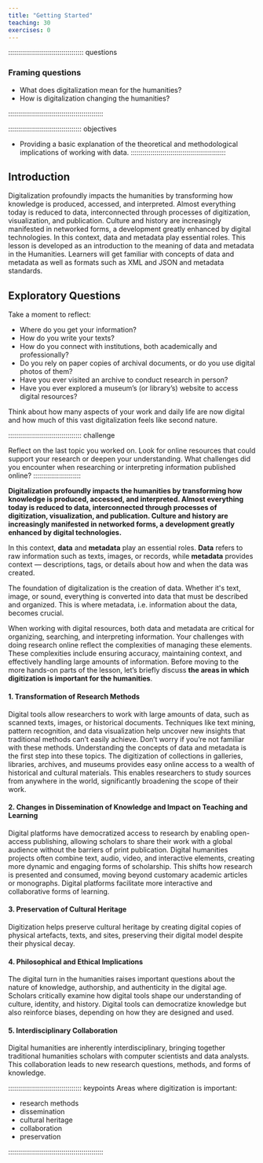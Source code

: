 ```yaml
---
title: "Getting Started"
teaching: 30
exercises: 0
---
```


:::::::::::::::::::::::::::::::::::::: questions

### Framing questions 

- What does digitalization mean for the humanities?  
- How is digitalization changing the humanities?

::::::::::::::::::::::::::::::::::::::::::::::::
  
::::::::::::::::::::::::::::::::::::: objectives

- Providing a basic explanation of the theoretical and methodological implications of working with data.
::::::::::::::::::::::::::::::::::::::::::::::::

## Introduction

Digitalization profoundly impacts the humanities by transforming how knowledge is produced, accessed, and interpreted. Almost everything today is reduced to data, interconnected through processes of digitization, visualization, and publication. Culture and history are increasingly manifested in networked forms, a development greatly enhanced by digital technologies. In this context, data and metadata play essential roles. This lesson is developed as an introduction to the meaning of data and metadata in the Humanities. Learners will get familiar with concepts of data and metadata as well as formats such as XML and JSON and metadata standards.

## Exploratory Questions

Take a moment to reflect: 

- Where do you get your information? 
- How do you write your texts? 
- How do you connect with institutions, both academically and professionally? 
- Do you rely on paper copies of archival documents, or do you use digital photos of them? 
- Have you ever visited an archive to conduct research in person? 
- Have you ever explored a museum’s (or library’s) website to access digital resources? 

Think about how many aspects of your work and daily life are now digital and how much of this vast digitalization feels like second nature.



::::::::::::::::::::::::::::::::::::: challenge 

Reflect on the last topic you worked on. Look for online resources that could support your research or deepen your understanding. 
What challenges did you encounter when researching or interpreting information published online?
:::::::::::::::::::::::: 



**Digitalization profoundly impacts the humanities by transforming how knowledge is produced, accessed, and interpreted. Almost everything today is reduced to data, interconnected through processes of digitization, visualization, and publication. Culture and history are increasingly manifested in networked forms, a development greatly enhanced by digital technologies.**

In this context, **data** and **metadata** play an essential roles. **Data** refers to raw information such as texts, images, or records, while **metadata** provides context — descriptions, tags, or details about how and when the data was created.


The foundation of digitalization is the creation of data. Whether it's text, image, or sound, everything is converted into data that must be described and organized. This is where metadata, i.e. information about the data, becomes crucial.


When working with digital resources, both data and metadata are critical for organizing, searching, and interpreting information. Your challenges with doing research online reflect the complexities of managing these elements. These complexities include ensuring accuracy, maintaining context, and effectively handling large amounts of information.
Before moving to the more hands-on parts of the lesson, let’s briefly discuss **the areas in which digitization is important for the humanities**.


#### 1. Transformation of Research Methods
Digital tools allow researchers to work with large amounts of data, such as scanned texts, images, or historical documents. Techniques like text mining, pattern recognition, and data visualization help uncover new insights that traditional methods can’t easily achieve. Don’t worry if you’re not familiar with these methods. Understanding the concepts of data and metadata is the first step into these topics.
The digitization of collections in galleries, libraries, archives, and museums provides easy online access to a wealth of historical and cultural materials. This enables researchers to study sources from anywhere in the world, significantly broadening the scope of their work.

#### 2. Changes in Dissemination of Knowledge and Impact on Teaching and Learning
Digital platforms have democratized access to research by enabling open-access publishing, allowing scholars to share their work with a global audience without the barriers of print publication.
Digital humanities projects often combine text, audio, video, and interactive elements, creating more dynamic and engaging forms of scholarship. This shifts how research is presented and consumed, moving beyond customary academic articles or monographs. Digital platforms facilitate more interactive and collaborative forms of learning.

#### 3. Preservation of Cultural Heritage
Digitization helps preserve cultural heritage by creating digital copies of physical artefacts, texts, and sites, preserving their digital model despite their physical decay.

#### 4. Philosophical and Ethical Implications
The digital turn in the humanities raises important questions about the nature of knowledge, authorship, and authenticity in the digital age. Scholars critically examine how digital tools shape our understanding of culture, identity, and history.
Digital tools can democratize knowledge but also reinforce biases, depending on how they are designed and used.

#### 5. Interdisciplinary Collaboration
Digital humanities are inherently interdisciplinary, bringing together traditional humanities scholars with computer scientists and data analysts. This collaboration leads to new research questions, methods, and forms of knowledge.


::::::::::::::::::::::::::::::::::::: keypoints 
Areas where digitization is important:  

- research methods
- dissemination
- cultural heritage
- collaboration
- preservation 

::::::::::::::::::::::::::::::::::::::::::::::::


